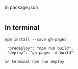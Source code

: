 in package.json

```"homepage": "https://hardikwb.github.io/TextUtils-React",
 ```

## In terminal 
 ```npm install --save gh-pages```

 ```Add them in scripts 
  "predeploy": "npm run build",
  "deploy": "gh-pages -d build" 
  ```

  ```
  in terminal npm run deploy
  ```